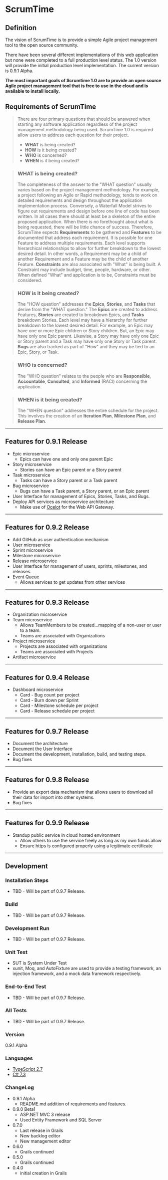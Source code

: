 # ScrumTime #

## Definition ##

The vision of ScrumTime is to provide a simple Agile project management tool to the open source community.

There have been several different implementations of this web application but none were completed to a full production level status. The 1.0 version will provide the initial production level implementation.  The current version is 0.9.1 Alpha.

**The most important goals of Scrumtime 1.0 are to provide an open source Agile project management tool that is free to use in the cloud and is available to install locally.**

## Requirements of ScrumTime ##

> There are four primary questions that should be answered when starting any software application regardless of the project management methodology being used.  ScrumTime 1.0 is required allow users to address each question for their project.
> * **WHAT** is being created?
> * **HOW** is it being created?
> * **WHO** is concerned?
> * **WHEN** is it being created?

> ### **WHAT** is being created? ###
> The completeness of the answer to the "WHAT question" usually varies based on the project management methodology.  For example, a project following an Agile or Rapid methodology, tends to work on detailed requirements and design throughout the application implementation process.  Conversely, a Waterfall Model strives to figure out requirements and design before one line of code has been written.  In all cases there should at least be a skeleton of the entire proposed application.  When there is no forethought about what is being requested, there will be little chance of success.  Therefore, ScrumTime expects **Requirements** to be gathered and **Features** to be documented that address each requirement.  It is possible for one Feature to address multiple requirements.  Each level supports hierarchical relationships to allow for further breakdown to the lowest desired detail.  In other words, a Requirement may be a child of another Requirement and a Feature may be the child of another Feature. **Constraints** are also associated with "What" is being built.  A Constraint may include budget, time, people, hardware, or other.  When defined "What" and application is to be, Constraints must be considered.

> ### **HOW** is it being created? ###
> The "HOW question" addresses the **Epics**, **Stories**, and **Tasks** that derive from the "WHAT question." The **Epics** are created to address Features, **Stories** are created to breakdown Epics, and **Tasks** breakdown Stories.  Each level may have a hierarchy for further breakdown to the lowest desired detail.  For example, an Epic may have one or more Epic children or Story children. But, an Epic may have only one Epic parent.  Likewise, a Story may have only one Epic or Story parent and a Task may have only one Story or Task parent. **Bugs** are also tracked as part of "How" and they may be tied to an Epic, Story, or Task.

> ### **WHO** is concerned? ###
> The "WHO question" relates to the people who are **Responsible**, **Accountable**, **Consulted**, and **Informed** (RACI) concerning the application. 

> ### **WHEN** is it being created? ###
> The "WHEN question" addresses the entire schedule for the project.  This involves the creation of an **Iteration Plan**, **Milestone Plan**, and **Release Plan**.

---------------------------------------

## Features for 0.9.1 Release ##

* Epic microservice
  * Epics can have one and only one parent Epic
* Story microservice
  * Stories can have an Epic parent or a Story parent
* Task microservice
  * Tasks can have a Story parent or a Task parent
* Bug microservice
  * Bugs can have a Task parent, a Story parent, or an Epic parent
* User Interface for management of Epics, Stories, Tasks, and Bugs.
* Deploy API services as microservice architecture
  * Make use of [Ocelot](https://github.com/ThreeMammals/Ocelot) for the Web API Gateway.

---------------------------------------

## Features for 0.9.2 Release ##

* Add GitHub as user authentication mechanism
* User microservice
* Sprint microservice
* Milestone microservice
* Release microservice
* User Interface for management of users, sprints, milestones, and releases.
* Event Queue
  * Allows services to get updates from other services

---------------------------------------

## Features for 0.9.3 Release ##

* Organization microservice
* Team microservice
  * Allows TeamMembers to be created...mapping of a non-user or user to a team.
  * Teams are associated with Organizations
* Project microservice
  * Projects are associated with organizations
  * Teams are associated with Projects
* Artifact microservice

---------------------------------------

## Features for 0.9.4 Release ##

* Dashboard microservice
    * Card - Bug count per project
    * Card - Burn down per Sprint
    * Card - Milestone schedule per project
    * Card - Release schedule per project

---------------------------------------

## Features for 0.9.7 Release ##

* Document the architecture
* Document the User Interface
* Document the development, installation, build, and testing steps.
* Bug fixes

---------------------------------------

## Features for 0.9.8 Release ##

* Provide an export data mechanism that allows users to download all their data for import into other systems.
* Bug fixes

---------------------------------------

## Features for 0.9.9 Release ##

* Standup public service in cloud hosted environment
  * Allow others to use the service freely as long as my own funds allow
  * Ensure https is configured properly using a legitimate certificate
  
---------------------------------------

## Development ##

### Installation Steps ###

* TBD - Will be part of 0.9.7 Release.

### Build ###

* TBD - Will be part of 0.9.7 Release.

### Development Run ###

* TBD - Will be part of 0.9.7 Release.

### Unit Test ###

* SUT is System Under Test
* xunit, Moq, and AutoFixture are used to provide a testing framework, an injection framework, and a mock data framework respectively.

### End-to-End Test ###

* TBD - Will be part of 0.9.7 Release.

### All Tests ###

* TBD - Will be part of 0.9.7 Release.

### Version ###

0.9.1 Alpha

### Languages ###

* [TypeScript 2.7](https://www.typescriptlang.org/)
* [C# 7.3](https://docs.microsoft.com/en-us/dotnet/csharp/whats-new/csharp-7-3)

### ChangeLog ###

* 0.9.1 Alpha
  * README.md addition of requirements and features.
* 0.9.0 Beta1
  * ASP.NET MVC 3 release
  * Used Entity Framework and SQL Server
* 0.7.0
  * Last release in Grails
  * New backlog editor
  * New management editor
* 0.6.0
  * Grails continued
* 0.5.0
  * Grails continued
* 0.4.0
  * initial creation in Grails
